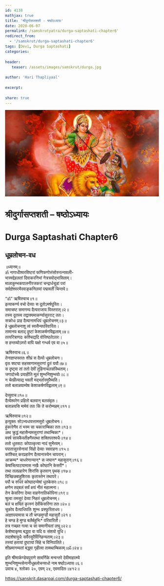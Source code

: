 ```yaml
---    
id: 4138    
mathjax: true    
title: 'श्रीदुर्गासप्तशती - षष्ठोऽध्यायः'    
date: 2020-06-07    
permalink: /samskrutyatra/durga-saptashati-chapter6'
redirect_from: 
  - '/samskrut/durga-saptashati-chapter6'
tags: [Devi, Durga Saptashati]    
categories:    
    
header:    
   teaser: /assets/images/samskrut/durga.jpg    
    
author: 'Hari Thapliyaal'    
    
excerpt:    
    
share: true    
---    
```

    
![](/assets/images/samskrut/durga.jpg)    
    
# श्रीदुर्गासप्तशती – षष्ठोऽध्यायः    
# Durga Saptashati Chapter6    
    
## धूम्रलोचन-वध    
    
॥ध्यानम्॥    
ॐ नागाधीश्‍वरविष्टरां फणिफणोत्तंसोरुरत्‍नावली-    
भास्वद्देहलतां दिवाकरनिभां नेत्रत्रयोद्भासिताम्।    
मालाकुम्भकपालनीरजकरां चन्द्रार्धचूडां परां    
सर्वज्ञेश्‍वरभैरवाङ्‌कनिलयां पद्मावतीं चिन्तये॥    
    
“ॐ” ऋषिरुवाच॥१॥    
इत्याकर्ण्य वचो देव्याः स दूतोऽमर्षपूरितः।    
समाचष्ट समागम्य दैत्यराजाय विस्तरात्॥२॥    
तस्य दूतस्य तद्वाक्यमाकर्ण्यासुरराट् ततः।    
सक्रोधः प्राह दैत्यानामधिपं धूम्रलोचनम्॥३॥    
हे धूम्रलोचनाशु त्वं स्वसैन्यपरिवारितः।    
तामानय बलाद् दुष्टां केशाकर्षणविह्वलाम्॥४॥    
तत्परित्राणदः कश्‍चिद्यदि वोत्तिष्ठतेऽपरः।    
स हन्तव्योऽमरो वापि यक्षो गन्धर्व एव वा॥५॥    
    
ऋषिरुवाच॥६॥    
तेनाज्ञप्तस्ततः शीघ्रं स दैत्यो धूम्रलोचनः।    
वृतः षष्ट्या सहस्राणामसुराणां द्रुतं ययौ॥७॥    
स दृष्ट्‌वा तां ततो देवीं तुहिनाचलसंस्थिताम्।    
जगादोच्चैः प्रयाहीति मूलं शुम्भनिशुम्भयोः॥८॥    
न चेत्प्रीत्याद्य भवती मद्भर्तारमुपैष्यति।    
ततो बलान्नयाम्येष केशाकर्षणविह्वलाम्॥९॥    
    
देव्युवाच॥१०॥    
दैत्येश्‍वरेण प्रहितो बलवान् बलसंवृतः।    
बलान्नयसि मामेवं ततः किं ते करोम्यहम्॥११॥    
    
ऋषिरुवाच॥१२॥    
इत्युक्तः सोऽभ्यधावत्तामसुरो धूम्रलोचनः।    
हुंकारेणैव तं भस्म सा चकाराम्बिका ततः॥१३॥    
अथ क्रुद्धं महासैन्यमसुराणां तथाम्बिका*।    
ववर्ष सायकैस्तीक्ष्णैस्तथा शक्तिपरश्‍वधैः॥१४॥    
ततो धुतसटः कोपात्कृत्वा नादं सुभैरवम्।    
पपातासुरसेनायां सिंहो देव्याः स्ववाहनः॥१५॥    
कांश्‍चित् करप्रहारेण दैत्यानास्येन चापरान्।    
आक्रम्य* चाधरेणान्यान्‌* स जघान* महासुरान्॥१६॥    
केषांचित्पाटयामास नखैः कोष्ठानि केसरी*।    
तथा तलप्रहारेण शिरांसि कृतवान् पृथक्॥१७॥    
विच्छिन्नबाहुशिरसः कृतास्तेन तथापरे।    
पपौ च रुधिरं कोष्ठादन्येषां धुतकेसरः॥१८॥    
क्षणेन तद्‌बलं सर्वं क्षयं नीतं महात्मना।    
तेन केसरिणा देव्या वाहनेनातिकोपिना॥१९॥    
श्रुत्वा तमसुरं देव्या निहतं धूम्रलोचनम्।    
बलं च क्षयितं कृत्स्नं देवीकेसरिणा ततः॥२०॥    
चुकोप दैत्याधिपतिः शुम्भः प्रस्फुरिताधरः।    
आज्ञापयामास च तौ चण्डमुण्डौ महासुरौ॥२१॥    
हे चण्ड हे मुण्ड बलैर्बहुभिः* परिवारितौ।    
तत्र गच्छत गत्वा च सा समानीयतां लघु॥२२॥    
केशेष्वाकृष्य बद्ध्वा वा यदि वः संशयो युधि।    
तदाशेषायुधैः सर्वैरसुरैर्विनिहन्यताम्॥२३॥    
तस्यां हतायां दुष्टायां सिंहे च विनिपातिते।    
शीघ्रमागम्यतां बद्ध्वा गृहीत्वा तामथाम्बिकाम्॥ॐ॥२४॥    
    
इति श्रीमार्कण्डेयपुराणे सावर्णिके मन्वन्तरे देवीमाहात्म्ये    
शुम्भनिशुम्भसेनानीधूम्रलोचनवधो नाम षष्ठोऽध्यायः॥६॥    
उवाच ४, श्‍लोकाः २०, एवम्‌ २४, एवमादितः॥४१२॥    
    
https://sanskrit.dasarpai.com/durga-saptashati-chapter6/